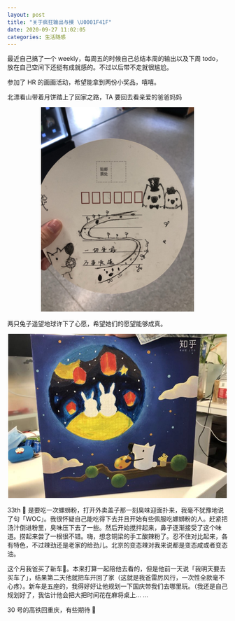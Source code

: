 ```yaml
---
layout: post
title: "关于疯狂输出与摸 \U0001F41F"
date: 2020-09-27 11:02:05
categories: 生活随感
---
```


最近自己搞了一个 weekly，每周五的时候自己总结本周的输出以及下周 todo，放在自己空间下还挺有成就感的。不过以后带不走就很尴尬。

参加了 HR 的画画活动，希望能拿到两份小奖品，嘻嘻。

北漂看山带着月饼踏上了回家之路，TA 要回去看亲爱的爸爸妈妈
<center><img src="/images/kanshan-moon.jpg" width="350px" /></center>

两只兔子遥望地球许下了心愿，希望她们的愿望能够成真。
<center><img src="/images/moon.jpg"  width="500px" /></center>

33th 🌟 是要吃一次螺蛳粉，打开外卖盖子那一刻臭味迎面扑来，我毫不犹豫地说了句「WOC」。我很怀疑自己能吃得下去并且开始有些佩服吃螺蛳粉的人。赶紧把汤汁倒进粉里，臭味压下去了一些。然后开始搅拌起来，鼻子逐渐接受了这个味道。捞起来尝了一根很不错。嗨，想念铜梁的手工酸辣粉了。忍不住对比起来，各有特色，不过辣劲还是老家的给劲儿。北京的变态辣对我来说都是变态咸或者变态油。


这个月我爸买了新车🚗。本来打算一起陪他去看的，但是他前一天说「我明天要去买车了」，结果第二天他就把车开回了家（这就是我爸雷厉风行，一次性全款毫不心疼）。新车是五座的，我得好好让他规划一下国庆带我们去哪里玩。（我还是自己规划好了，我估计他会把大把时间花在麻将桌上... ...

30 号的高铁回重庆，有些期待 🐶